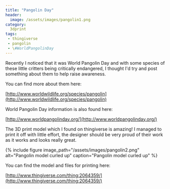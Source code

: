 ```yaml
---
title: "Pangolin Day"
header:
  image: /assets/images/pangolin1.png
category:
  3dprint
tags:
 - thingiverse
 - pangolin
 - \#WorldPangolinDay
---
```


Recently I noticed that it was World Pangolin Day and with some species of these 
little critters being critically endangered, I thought I'd try and post something 
 about them to help raise awareness.

You can find more about them here:

[http://www.worldwildlife.org/species/pangolin](http://www.worldwildlife.org/species/pangolin)

World Pangolin Day information is also found here:

[http://www.worldpangolinday.org/](http://www.worldpangolinday.org/)

The 3D print model which I found on thingiverse is amazing! I managed to print it off
with little effort, the designer should be very proud of their work as it works and 
looks really great. 

{% include figure image_path="/assets/images/pangolin2.png" alt="Pangolin model curled up" caption="Pangolin model curled up" %}

You can find the model and files for printing here:

[http://www.thingiverse.com/thing:2064359/](http://www.thingiverse.com/thing:2064359/)
